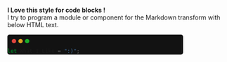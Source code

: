 **I Love this style for code blocks !**  
I try to program a module or component for the Markdown transform with below HTML text.

<div>
  <style>
      .mac {
          width: 10px;
          height: 10px;
          border-radius: 5px;
          float: left;
          margin: 10px 0 0 5px;
      }
      .b1 {
          background: #E0443E;
          margin-left: 10px;
      }
      .b2 {
          background: #DEA123;
      }
      .b3 {
          background: #1AAB29;
      }
      .warpper {
          background: #121212;
          border-radius: 5px;
          width: 400px;
      }
  </style>
  <div class="warpper">
    <div class="mac b1"></div>
    <div class="mac b2"></div>
    <div class="mac b3"></div>
    <div>
        <br>  

  ```Typescript
  let What_I_Like = ":)";
  ```
  </div>
</div>

